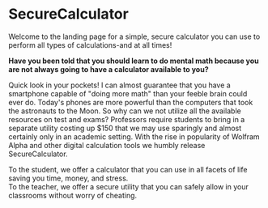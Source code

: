 # SecureCalculator
Welcome to the landing page for a simple, secure calculator you can use to perform all types of calculations-and at all times!

<b>Have you been told that you should learn to do mental math because you are not always going to have a calculator available to you?</b></br>

Quick look in your pockets! I can almost guarantee that you have a smartphone capable of "doing more math" than your feeble brain could ever do. Today's phones are more powerful than the computers that took the astronauts to the Moon. So why can we not utilize all the available resources on test and exams? Professors require students to bring in a separate utility costing up $150 that we may use sparingly and almost certainly only in an academic setting. With the rise in popularity of Wolfram Alpha and other digital calculation tools we humbly release SecureCalculator. </br>

To the student, we offer a calculator that you can use in all facets of life saving you time, money, and stress.</br>
To the teacher, we offer a secure utility that you can safely allow in your classrooms without worry of cheating.
